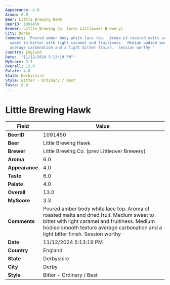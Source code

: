 ```yaml
---
Appearance: 4.0
Aroma: 6.0
Beer: Little Brewing Hawk
BeerID: 1091450
Brewer: Little Brewing Co. (prev Littleover Brewery)
City: Derby
Comments: 'Poured amber body white lace top.  Aroma of roasted malts and dried fruit.  Medium
  sweet to bitter with light caramel and fruitiness.  Medium bodied smooth texture
  average carbonation and a light bitter finish.  Session worthy '
Country: England
Date: '"11/12/2024 5:13:19 PM"'
MyScore: 3.3
Overall: 13.0
Palate: 4.0
State: Derbyshire
Style: Bitter - Ordinary / Best
Taste: 6.0
---
```


# Little Brewing Hawk

| Field         | Value |
|---------------|-------|
| **BeerID** | 1091450 |
| **Beer** | Little Brewing Hawk |
| **Brewer** | Little Brewing Co. (prev Littleover Brewery) |
| **Aroma** | 6.0 |
| **Appearance** | 4.0 |
| **Taste** | 6.0 |
| **Palate** | 4.0 |
| **Overall** | 13.0 |
| **MyScore** | 3.3 |
| **Comments** | Poured amber body white lace top.  Aroma of roasted malts and dried fruit.  Medium sweet to bitter with light caramel and fruitiness.  Medium bodied smooth texture average carbonation and a light bitter finish.  Session worthy  |
| **Date** | 11/12/2024 5:13:19 PM |
| **Country** | England |
| **State** | Derbyshire |
| **City** | Derby |
| **Style** | Bitter - Ordinary / Best |
